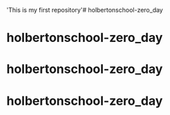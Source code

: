 'This is my first repository'# holbertonschool-zero_day
# holbertonschool-zero_day
# holbertonschool-zero_day
# holbertonschool-zero_day
